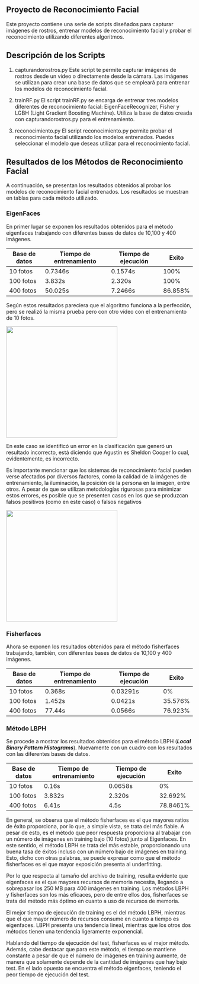 ## Proyecto de Reconocimiento Facial
Este proyecto contiene una serie de scripts diseñados para capturar imágenes de rostros, entrenar modelos de reconocimiento facial y probar el reconocimiento utilizando diferentes algoritmos.

## Descripción de los Scripts
1. capturandorostros.py
Este script te permite capturar imágenes de rostros desde un video o directamente desde la cámara. Las imágenes se utilizan para crear una base de datos que se empleará para entrenar los modelos de reconocimiento facial.

2. trainRF.py
El script trainRF.py se encarga de entrenar tres modelos diferentes de reconocimiento facial: EigenFaceRecognizer, Fisher y LGBH (Light Gradient Boosting Machine). Utiliza la base de datos creada con capturandorostros.py para el entrenamiento.

3. reconocimiento.py
El script reconocimiento.py permite probar el reconocimiento facial utilizando los modelos entrenados. Puedes seleccionar el modelo que deseas utilizar para el reconocimiento facial.

## Resultados de los Métodos de Reconocimiento Facial

A continuación, se presentan los resultados obtenidos al probar los modelos de reconocimiento facial entrenados. Los resultados se muestran en tablas para cada método utilizado.

### EigenFaces

En primer lugar se exponen los resultados obtenidos para el método eigenfaces trabajando con diferentes bases de datos de 10,100 y 400 imágenes.

| Base de datos | Tiempo de entrenamiento | Tiempo de ejecución | Exito    |
|---------------|-------------------------|---------------------|----------|
| 10 fotos      | 0.7346s                 | 0.1574s             | 100\%    |
| 100 fotos     | 3.832s                  | 2.320s              | 100\%    |
| 400 fotos     | 50.025s                 | 7.2466s             | 86.858\% |

Según estos resultados pareciera que el algoritmo funciona a la perfección, pero se realizó la misma prueba pero con otro vídeo con el entrenamiento de 10 fotos.

<img src="https://github.com/GoyecheaAgustin/Face_recognition/assets/104398552/1232067a-93ce-4118-ac60-f68c1e97414b" width="300">

En este caso se identificó un error en la clasificación que generó un resultado incorrecto, está diciendo que Agustin es Sheldon Cooper lo cual, evidentemente, es incorrecto.

Es importante mencionar que los sistemas de reconocimiento facial pueden verse afectados por diversos factores, como la calidad de la imágenes de entrenamiento, la iluminación, la posición de la persona en la imagen, entre otros. A pesar de que se utilizan metodologías rigurosas para minimizar estos errores, es posible que se presenten casos en los que se produzcan falsos positivos (como en este caso) o falsos negativos

<img src="https://github.com/GoyecheaAgustin/Face_recognition/assets/104398552/edc3b910-e99c-4040-a56a-f4f49a0a32b8" width="300">

### Fisherfaces
Ahora  se exponen los resultados obtenidos para el método fisherfaces trabajando, también, con diferentes bases de datos de 10,100 y 400 imágenes.

| Base de datos | Tiempo de entrenamiento | Tiempo de ejecución | Exito    |
|---------------|-------------------------|---------------------|----------|
| 10 fotos      | 0.368s                  | 0.03291s            | 0\%      |
| 100 fotos     | 1.452s                  | 0.0421s             | 35.576\% |
| 400 fotos     | 77.44s                  | 0.0566s             | 76.923\% |


### Método LBPH

Se procede a mostrar los resultados obtenidos para el método LBPH (***Local Binary Pattern Histograms***). Nuevamente con un cuadro con los resultados con las diferentes bases de datos.

| Base de datos | Tiempo de entrenamiento | Tiempo de ejecución | Exito     |
|---------------|-------------------------|---------------------|-----------|
| 10 fotos      | 0.16s                   | 0.0658s             | 0\%       |
| 100 fotos     | 3.832s                  | 2.320s              | 32.692\%  |
| 400 fotos     | 6.41s                   | 4.5s                | 78.8461\% |


En general, se observa que el método fisherfaces es el que mayores ratios de éxito proporciona, por lo
que, a simple vista, se trata del más fiable. A pesar de esto, es el método que peor respuesta
proporciona al trabajar con un número de imágenes en training bajo (10 fotos) junto al Eigenfaces. En este sentido, el
método LBPH se trata del más estable, proporcionando una buena tasa de éxitos incluso con un
número bajo de imágenes en training. Esto, dicho con otras palabras, se puede expresar como que el
método fisherfaces es el que mayor exposición presenta al underfitting. 


Por lo que respecta al tamaño del archivo de training, resulta evidente que eigenfaces es el
que mayores recursos de memoria necesita, llegando a sobrepasar los 250 MB para 400 imágenes
en training. Los métodos LBPH y fisherfaces son los más eficaces, pero de entre ellos dos, fisherfaces se trata del método más óptimo en cuanto a uso de recursos
de memoria.

El mejor tiempo de ejecución de training es el del método LBPH, mientras que el que mayor
número de recursos consume en cuanto a tiempo es eigenfaces. LBPH presenta una tendencia lineal,
mientras que los otros dos métodos tienen una tendencia ligeramente exponencial. 

Hablando del tiempo de ejecución del test, fisherfaces es el mejor método. Además, cabe
destacar que para este método, el tiempo se mantiene constante a pesar de que el número de
imágenes en training aumente, de manera que solamente depende de la cantidad de imágenes que
hay bajo test. En el lado opuesto se encuentra el método eigenfaces, teniendo el peor tiempo de
ejecución del test.
